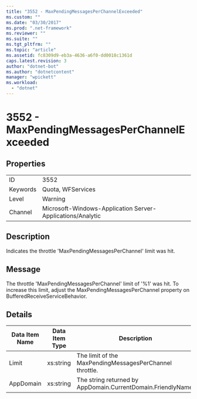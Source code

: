 ```yaml
---
title: "3552 - MaxPendingMessagesPerChannelExceeded"
ms.custom: ""
ms.date: "03/30/2017"
ms.prod: ".net-framework"
ms.reviewer: ""
ms.suite: ""
ms.tgt_pltfrm: ""
ms.topic: "article"
ms.assetid: fc8309d9-eb3a-4636-a6f0-dd0018c1361d
caps.latest.revision: 3
author: "dotnet-bot"
ms.author: "dotnetcontent"
manager: "wpickett"
ms.workload: 
  - "dotnet"
---
```

# 3552 - MaxPendingMessagesPerChannelExceeded
## Properties  

|||  
|-|-|  
|ID|3552|  
|Keywords|Quota, WFServices|  
|Level|Warning|  
|Channel|Microsoft-Windows-Application Server-Applications/Analytic|  

## Description  
 Indicates the throttle 'MaxPendingMessagesPerChannel' limit was hit.  

## Message  
 The throttle 'MaxPendingMessagesPerChannel' limit of  '%1' was hit. To increase this limit, adjust the MaxPendingMessagesPerChannel property on BufferedReceiveServiceBehavior.  

## Details  


| Data Item Name | Data Item Type |                         Description                          |
|----------------|----------------|--------------------------------------------------------------|
|     Limit      |   xs:string    |   The limit of the MaxPendingMessagesPerChannel throttle.    |
|   AppDomain    |   xs:string    | The string returned by AppDomain.CurrentDomain.FriendlyName. |

